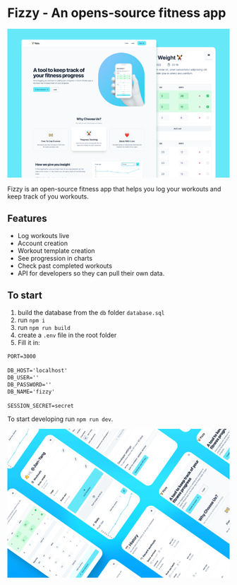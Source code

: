 # Fizzy - An opens-source fitness app

![Showcase](/client/img/fizzy-thumbnail.png)

Fizzy is an open-source fitness app that helps you log your workouts and keep track of you workouts.

## Features
- Log workouts live
- Account creation
- Workout template creation
- See progression in charts
- Check past completed workouts
- API for developers so they can pull their own data.

## To start
1. build the database from the `db` folder `database.sql`
2. run `npm i`
3. run `npm run build`
4. create a `.env` file in the root folder
5. Fill it in:

```
PORT=3000

DB_HOST='localhost'
DB_USER=''
DB_PASSWORD=''
DB_NAME='fizzy'

SESSION_SECRET=secret
```

To start developing run `npm run dev`.

![Showcase](/client/img/fizzy-showcase.png)
